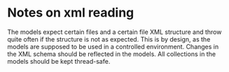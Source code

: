 # Notes on xml reading

The models expect certain files and a certain file XML structure and throw quite often if the structure is not as expected.
This is by design, as the models are supposed to be used in a controlled environment. Changes in the XML schema should be reflected in the models.
All collections in the models should be kept thread-safe. 
